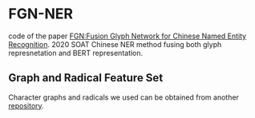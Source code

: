 # FGN-NER
code of the paper [FGN:Fusion Glyph Network for Chinese Named Entity Recognition](https://arxiv.org/abs/2001.05272). 2020 SOAT Chinese NER method fusing both glyph represnetation and BERT representation.

## Graph and Radical Feature Set
Character graphs and radicals we used can be obtained from another [repository](https://github.com/AidenHuen/Chinese-Character-Feature-Resource).
